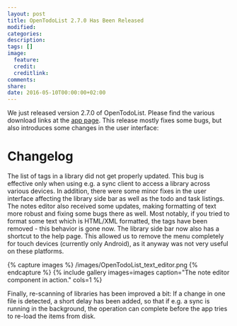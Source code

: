 ```yaml
---
layout: post
title: OpenTodoList 2.7.0 Has Been Released
modified:
categories: 
description:
tags: []
image:
  feature:
  credit:
  creditlink:
comments:
share:
date: 2016-05-10T00:00:00+02:00
---
```


We just released version 2.7.0 of OpenTodoList. Please find the various download links at the [app page](https://www.rpdev.net/wordpress/apps/opentodolist/). This release mostly fixes some bugs, but also introduces some changes in the user interface:

Changelog
=========

The list of tags in a library did not get properly updated. This bug is effective only when using e.g. a sync client to access a library across various devices. In addition, there were some minor fixes in the user interface affecting the library side bar as well as the todo and task listings. The notes editor also received some updates, making formatting of text more robust and fixing some bugs there as well. Most notably, if you tried to format some text which is HTML/XML formatted, the tags have been removed - this behavior is gone now. The library side bar now also has a shortcut to the help page. This allowed us to remove the menu completely for touch devices (currently only Android), as it anyway was not very useful on these platforms.

{% capture images %}
    /images/OpenTodoList_text_editor.png
{% endcapture %}
{% include gallery images=images caption="The note editor component in action." cols=1 %}

Finally, re-scanning of libraries has been improved a bit: If a change in one file is detected, a short delay has been added, so that if e.g. a sync is running in the background, the operation can complete before the app tries to re-load the items from disk.
